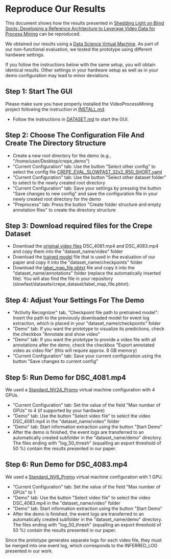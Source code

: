 # Reproduce Our Results

This document shows how the results presented in [Shedding Light on Blind Spots: Developing a Reference Architecture to Leverage Video Data for Process Mining](https://arxiv.org/abs/2010.11289) can be reproduced.

We obtained our results using a [Data Science Virtual Machine](https://azuremarketplace.microsoft.com/en-us/marketplace/apps/microsoft-dsvm.ubuntu-1804?tab=overview). As part of our non-functional evaluation, we tested the prototype using different hardware settings.

If you follow the instructions below with the same setup, you will obtain identical results. Other settings in your hardware setup as well as in your demo configuration may lead to minor deviations.


## Step 1: Start The GUI
Please make sure you have properly installed the VideoProcessMining project following the instruction in [INSTALL.md](INSTALL.md).
- Follow the instructions in [DATASET.md](slowfast/datasets/DATASET.md#the-basic-principle) to start the GUI.

## Step 2: Choose The Configuration File And Create The Directory Structure
- Create a new root directory for the demo (e.g., "/home/user/Desktop/crepe_demo")
- "Current Configuration" tab: Use the button "Select other config" to select the config file [CREPE_EVAL_SLOWFAST_32x2_R50_SHORT.yaml](configs/CREPE_EVAL_SLOWFAST_32x2_R50_SHORT.yaml)
- "Current Configuration" tab: Use the button "Select other dataset folder" to select to the newly created root directory
- "Current Configuration" tab: Save your settings by pressing the button "Save changes to new config" and save the configuration file in your newly created root directory for the demo
- "Preprocess" tab: Press the button "Create folder structure and empty annotation files" to create the directory structure

## Step 3: Download required files for the Crepe Dataset
- Download the [original video files](https://osf.io/d5k38/files) DSC_4081.mp4 and DSC_4083.mp4 and copy them into the "dataset_name/video" folder
- Download the [trained model](https://www.fim-rc.de/wp-content/uploads/crepe_eval_model.pyth) file that is used in the evaluation of our paper and copy it into the "dataset_name/checkpoints" folder
- Download the [label_map_file.pbtxt](slowfast/datasets/crepe_dataset/label_map_file.pbtxt) file and copy it into the "dataset_name/annotations" folder (replace the automatically inserted file). You will also find the file in your repository (slowfast/datasets/crepe_dataset/label_map_file.pbtxt).

## Step 4: Adjust Your Settings For The Demo
- "Activity Recognizer" tab, "Checkpoint file path to pretrained model": Insert the path to the previously downloaded model for event log extraction, which is placed in your "dataset_name/checkpoints" folder
- "Demo" tab: If you want the prototype to visualize its predictions, check the checkbox "Annotate and show video"
- "Demo" tab: If you want the prototype to provide a video file with all annotations after the demo, check the checkbox "Export annotated video as video file" (this will require approx. 8 GB memory)
- "Current Configuration" tab: Save your current configuration using the button "Save changes to current config"

## Step 5: Run Demo for DSC_4081.mp4
We used a [Standard_NV24_Promo](https://docs.microsoft.com/en-us/azure/virtual-machines/nv-series) virtual machine configuration with 4 GPUs.
- "Current Configuration" tab: Set the value of the field "Max number of GPUs" to 4 (if supported by your hardware)
- "Demo" tab: Use the button "Select video file" to select the video DSC_4081.mp4 in the "dataset_name/video" folder
- "Demo" tab: Start information extraction using the button "Start Demo"
- After the demo is finished, the event logs are transferred to an automatically created subfolder in the "dataset_name/demo" directory. The files ending with "log_50_thresh" (equalling an export threshold of 50 %) contain the results presented in our paper.

## Step 6: Run Demo for DSC_4083.mp4
We used a [Standard_NV6_Promo](https://docs.microsoft.com/en-us/azure/virtual-machines/nv-series) virtual machine configuration with 1 GPU.
- "Current Configuration" tab: Set the value of the field "Max number of GPUs" to 1
- "Demo" tab: Use the button "Select video file" to select the video DSC_4083.mp4 in the "dataset_name/video" folder
- "Demo" tab: Start information extraction using the button "Start Demo"
- After the demo is finished, the event logs are transferred to an automatically created subfolder in the "dataset_name/demo" directory. The files ending with "log_50_thresh" (equalling an export threshold of 50 %) contain the results presented in our paper.


Since the prototype generates separate logs for each video file, they must be merged into one event log, which corresponds to the INFERRED_LOG presented in our work.

